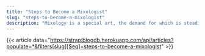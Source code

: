 ```yaml
---
title: "Steps to Become a Mixologist"
slug: "steps-to-become-a-mixologist"
description: "Mixology is a special art, the demand for which is steadily increasing. Are you curious to know what goes on behind the bar counter in making such extraordinary cocktails? If yes, then give this article a read which talks about how to become a mixologist in 3 easy steps!"
---
```


{{< article data="https://strapiblogdb.herokuapp.com/api/articles?populate=*&filters[slug][$eq]=steps-to-become-a-mixologist" >}}

